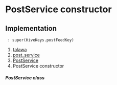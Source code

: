 
<div>

# PostService constructor

</div>






## Implementation

``` language-dart
 : super(HiveKeys.postFeedKey) 
```







1.  [talawa](../../index.md)
2.  [post_service](../../services_post_service/)
3.  [PostService](../../services_post_service/PostService-class.md)
4.  PostService constructor

##### PostService class







